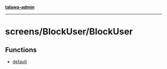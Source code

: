[**talawa-admin**](../../../README.md)

***

# screens/BlockUser/BlockUser

## Functions

- [default](functions/default.md)
